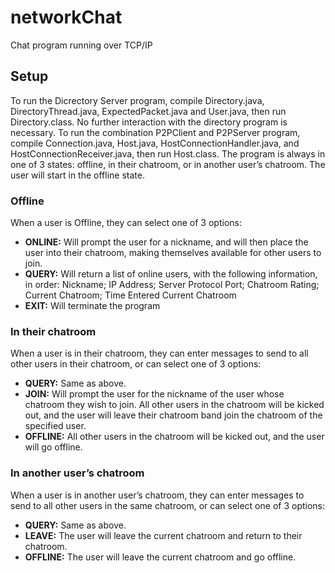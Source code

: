 # networkChat
Chat program running over TCP/IP

## Setup
To run the Dicrectory Server program, compile Directory.java, DirectoryThread.java,
ExpectedPacket.java and User.java, then run Directory.class. No further interaction with the
directory program is necessary.
To run the combination P2PClient and P2PServer program, compile Connection.java, Host.java,
HostConnectionHandler.java, and HostConnectionReceiver.java, then run Host.class. The
program is always in one of 3 states: offline, in their chatroom, or in another user’s chatroom.
The user will start in the offline state.

### Offline

When a user is Offline, they can select one of 3 options:

- **ONLINE:** Will prompt the user for a nickname, and will then place the user into their chatroom,
making themselves available for other users to join.
- **QUERY:** Will return a list of online users, with the following information, in order:
Nickname;
IP Address;
Server Protocol Port;
Chatroom Rating;
Current Chatroom;
Time Entered Current Chatroom
- **EXIT:** Will terminate the program

### In their chatroom

When a user is in their chatroom, they can enter messages to send to all other users in their
chatroom, or can select one of 3 options:
- **QUERY:** Same as above.
- **JOIN:** Will prompt the user for the nickname of the user whose chatroom they wish to join. All
other users in the chatroom will be kicked out, and the user will leave their chatroom band join
the chatroom of the specified user.
- **OFFLINE:** All other users in the chatroom will be kicked out, and the user will go offline.

### In another user’s chatroom

When a user is in another user’s chatroom, they can enter messages to send to all other users
in the same chatroom, or can select one of 3 options:
- **QUERY:** Same as above.
- **LEAVE:** The user will leave the current chatroom and return to their chatroom.
- **OFFLINE:** The user will leave the current chatroom and go offline.
